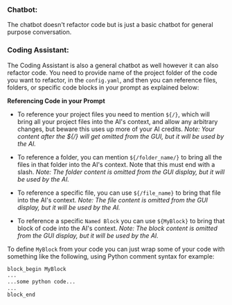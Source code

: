 ### Chatbot:

The chatbot doesn't refactor code but is just a basic chatbot for general purpose conversation.

### Coding Assistant:

The Coding Assistant is also a general chatbot as well however it can also refactor code. You need to provide name of the project folder of the code you want to refactor, in the `config.yaml`, and then you can reference files, folders, or specific code blocks in your prompt as explained below:

**Referencing Code in your Prompt**

* To reference your project files you need to mention `${/}`, which will bring all your project files into the AI's context, and allow any arbitrary changes, but beware this uses up more of your AI credits. *Note: Your content after the ${/} will get omitted from the GUI,
but it will be used by the AI.*

* To reference a folder, you can mention `${/folder_name/}` to bring all the files in that folder into the AI's context. Note that this must end with a slash. *Note: The folder content is omitted from the GUI display, but it will be used by the AI.*

* To reference a specific file, you can use `${/file_name}` to bring that file into the AI's context. *Note: The file content is omitted from the GUI display, but it will be used by the AI.*

* To reference a specific `Named Block` you can use `${MyBlock}` to bring that block of code into the AI's context. *Note: The block content is omitted from the GUI display, but it will be used by the AI.* 

To define `MyBlock` from your code you can just wrap some of your code with something like the following, using Python comment syntax for example:

```py
block_begin MyBlock
...
...some python code...
...
block_end
```
